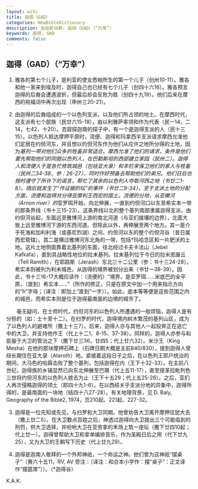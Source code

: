 ```yaml
---
layout: wiki
title: 迦得（GAD）
categories: NewBibleDictionary
description: 圣经新词典: 迦得（GAD）（“万幸”）
keywords: 迦得, GAD
comments: false
---
```


## 迦得（GAD）（“万幸”）

1. 雅各的第七个儿子，是利亚的使女悉帕所生的第一个儿子（创卅10-11）。雅各和他一家来到埃及时，迦得自己也已经有七个儿子（创四十六16）。雅各预言迦得的后裔会遭遇波折，但最后却会反败为胜（创四十九19）。他们后来在摩西的祝福词中再次出现（申卅三20-21）。

2. 由迦得的后裔组成的一个以色列支派，以及他们所占领的地土。在摩西时代，这支派有七个部族（民廿六15-18），由以利雅萨率领和作为代表（民一14，二14，七42，十20）。去窥探迦南的探子中，有一个是迦得支派的人（民十三15）。以色列人抵达摩押平原时，流便、迦得和玛拿西半支派请求摩西允准他们定居在约但河东，并且想以约但河东作为他们从应许之地所分得的土地，因为*基列一带对他们众多的牲畜非常适合。摩西允准了他们的请求，条件是他们要先帮助他们的同胞以色列人，在巴勒斯坦的西部建立家园（民卅二）。迦得人和流便人于是急忙修筑城邑（包括亚大录）和羊栏来保卫他们的家人与牲畜（民卅二34-38，参：26-27），同时作好预备去帮助他们的弟兄。他们日后也按时遵守了所许下的诺言，帮忙了其余的以色列人夺取河西之地（书廿二1-8）。随后就发生了“作证据的坛”的事件（书廿二9-34）。至于支派土地的分配方面，流便和迦得共分得亚摩利王西宏的国土。流便的分地，从亚嫩河（Arnon river）的*亚罗珥开始，向北伸展，一直到约但河口以东至希实本一带的那条界线（书十三15-23）。这条界线以北的整个基列南部隶属迦得支派，由约但河谷起，东面远至雅博河上游的南北河道（与亚扪接壤的边界），北面大致上远至雅博河下游的东西河道。但除此以外，再伸展至两个地方。其一是介乎死海和加利利海（或基尼烈湖）之间、约但河以东的整个约但河谷（昔日属西宏管辖）。其二是横过雅博河东北角的一带，包括*玛哈念区和一片肥沃的土地。这片土地侧面靠着北基列的东面，往北经过卡夫卡法山（Jebel Kafkafa），直到具战略性地位的拉末基列。拉末基列位于今日的拉米思废丘（Tell Ramith），在耶路斯（Jerash）东北三十二公里（参：书十三24-28）。希实本则被列为利未城邑，从迦得的境界被划分出来（书廿一38-39）。因此，书十三16-17大概应读作：（流便的）“境界，是亚罗珥……米底巴的全平原，〔直到〕希实本……”（所作的修正，只是在原文中加一个用来指示方向的“h”字母；〔译注：即加上“直到”一字〕）。如此，底本等等便是这些范围之内的城邑，而希实本则是位于迦得最南面的边境的城市了。

　　毫无疑问，在士师时代，约但河东的以色列人所遭遇的一般烦恼，迦得人是有分担的（如：士十至十二）。在扫罗的时代，迦得境内树木繁茂的基列山区，成为了以色列人的避难所（撒上十三7）。后来，迦得人亦与其他人一起投奔正在逃亡中的大卫，并支持他作王（代上十二1、8-15、37-38）。同样的，迦得人亦参与和臣服于大卫的管治之下（撒下廿三36，廿四5；代上廿六32）。米沙王（King Mesha）在他的那块摩押石碑上（石碑日期大概是主前840/830），提到迦得人曾经长期住在亚大录（Ataroth）地。紧接着这段日子之后，在以色列王耶户统治的期间，大马色的哈薛击败了整个基列，包括迦得在内（王下十32-33）。在主前八世纪，迦得族的乡镇显然已向东北伸展至巴珊（代上五11-17），直至提革拉毗列色三世将约但河东的以色列人掳去为止（王下十五29；代上五25-26）。之后，亚扪人再次侵略迦得的领土（耶四十九1-6）。在以西结关乎支派分地的异象中，迦得所得的，是最南面的一块地（结四十八27-28）。有关地理背景，见 D. Baly, Geography of the Bible2, 1974，页210起、221起、227-32。

3. 迦得是一位先知或先见，与扫罗和大卫同期。他曾劝告大卫离开摩押往犹大去（撒上廿二5）。在大卫数点百姓之后，神透过迦得向大卫提出三个可能临到的刑罚，供大卫选择，并吩咐大卫在亚劳拿的禾场上筑一座坛（撒下廿四10起；代上廿一）。迦得曾帮助大卫和拿单编排音乐，作为圣殿日后之用（代下廿九25），又为大卫的王朝写下历史（代上廿九29）。

4. 迦得是迦南人敬拜的一个外邦神祇，一个命运之神。他们曾为这神祇“摆桌子”（赛六十五11，RV, AV 旁注：〔译注：和合本小字作：摆“桌子”：正文译作“摆筵席”〕）。（*迦得谷）

K.A.K.








